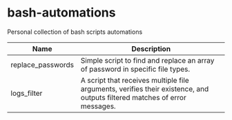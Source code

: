 # bash-automations

Personal collection of bash scripts automations

| Name              | Description                                                                                                               |
| ----------------- | ------------------------------------------------------------------------------------------------------------------------- |
| replace_passwords | Simple script to find and replace an array of password in specific file types.                                            |
| logs_filter       | A script that receives multiple file arguments, verifies their existence, and outputs filtered matches of error messages. |

